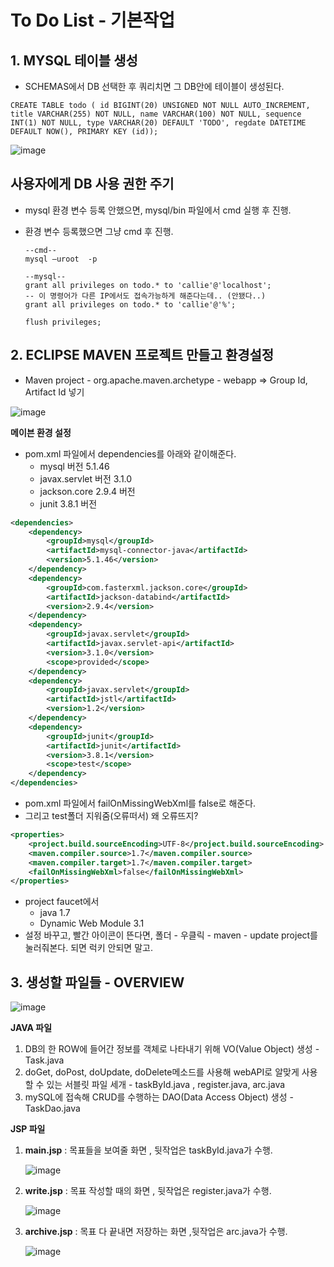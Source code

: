 # To Do List - 기본작업

## 1. MYSQL 테이블 생성

- SCHEMAS에서 DB 선택한 후 쿼리치면 그 DB안에 테이블이 생성된다. 

```mysql
CREATE TABLE todo ( id BIGINT(20) UNSIGNED NOT NULL AUTO_INCREMENT, title VARCHAR(255) NOT NULL, name VARCHAR(100) NOT NULL, sequence INT(1) NOT NULL, type VARCHAR(20) DEFAULT 'TODO', regdate DATETIME DEFAULT NOW(), PRIMARY KEY (id));
```

![image](https://user-images.githubusercontent.com/37058233/126209967-37689bdc-a718-490f-8702-8326ace3d742.png)



## 사용자에게 DB 사용 권한 주기

- mysql 환경 변수 등록 안했으면, mysql/bin 파일에서 cmd 실행 후 진행.

- 환경 변수 등록했으면 그냥 cmd 후 진행.

  ```mysql
  --cmd--
  mysql –uroot  -p
  
  --mysql--
  grant all privileges on todo.* to 'callie'@'localhost';
  -- 이 명령어가 다른 IP에서도 접속가능하게 해준다는데.. (안됐다..)
  grant all privileges on todo.* to 'callie'@'%';
  
  flush privileges;
  ```

## 2. ECLIPSE MAVEN 프로젝트 만들고 환경설정

- Maven project - org.apache.maven.archetype - webapp => Group Id, Artifact Id 넣기

![image](https://user-images.githubusercontent.com/37058233/131049849-d84aa594-86a5-4bac-ada8-d3c239846c0c.png)

**메이븐 환경 설정**

- pom.xml 파일에서 dependencies를 아래와 같이해준다.
  - mysql 버전 5.1.46
  - javax.servlet 버전 3.1.0
  - jackson.core 2.9.4 버전
  - junit 3.8.1 버전

```xml
<dependencies>
    <dependency>
        <groupId>mysql</groupId>
        <artifactId>mysql-connector-java</artifactId>
        <version>5.1.46</version>
    </dependency>
    <dependency>
        <groupId>com.fasterxml.jackson.core</groupId>
        <artifactId>jackson-databind</artifactId>
        <version>2.9.4</version>
    </dependency>
    <dependency>
        <groupId>javax.servlet</groupId>
        <artifactId>javax.servlet-api</artifactId>
        <version>3.1.0</version>
        <scope>provided</scope>
    </dependency>
    <dependency>
        <groupId>javax.servlet</groupId>
        <artifactId>jstl</artifactId>
        <version>1.2</version>
    </dependency>
    <dependency>
        <groupId>junit</groupId>
        <artifactId>junit</artifactId>
        <version>3.8.1</version>
        <scope>test</scope>
    </dependency>
</dependencies>
```

- pom.xml 파일에서 failOnMissingWebXml를 false로 해준다. 
- 그리고 test폴더 지워줌(오류떠서)  왜 오류뜨지?

```xml
<properties>
    <project.build.sourceEncoding>UTF-8</project.build.sourceEncoding>
    <maven.compiler.source>1.7</maven.compiler.source>
    <maven.compiler.target>1.7</maven.compiler.target>
    <failOnMissingWebXml>false</failOnMissingWebXml>
</properties>
```

- project faucet에서
  - java 1.7
  - Dynamic Web Module 3.1
- 설정 바꾸고, 빨간 아이콘이 뜬다면, 폴더 - 우클릭 - maven - update project를 눌러줘본다. 되면 럭키 안되면 말고.

## 3. 생성할 파일들 - OVERVIEW

![image](https://user-images.githubusercontent.com/37058233/131050514-55420137-6b0b-4825-b871-a02588d8a862.png)

**JAVA 파일**

1. DB의 한 ROW에 들어간 정보를 객체로 나타내기 위해 VO(Value Object) 생성 - Task.java
2. doGet, doPost, doUpdate, doDelete메소드를 사용해 webAPI로 알맞게 사용할 수 있는 서블릿 파일 세개 - taskById.java , register.java, arc.java
3. mySQL에 접속해 CRUD를 수행하는 DAO(Data Access Object) 생성 - TaskDao.java

**JSP 파일**

1. **main.jsp** : 목표들을 보여줄 화면 , 뒷작업은 taskById.java가 수행.

   ![image](https://user-images.githubusercontent.com/37058233/132391114-e23a7ee6-60fe-47ee-af85-e79d158128f5.png)

2. **write.jsp** : 목표 작성할 때의 화면 , 뒷작업은 register.java가 수행.

   ![image](https://user-images.githubusercontent.com/37058233/132391168-7b4a37b0-5182-4b9d-a243-47db08b52aad.png)

3. **archive.jsp** : 목표 다 끝내면 저장하는 화면 ,뒷작업은 arc.java가 수행.

   ![image](https://user-images.githubusercontent.com/37058233/132391193-87229e84-cc92-489a-8f8f-862eb47d1728.png)

